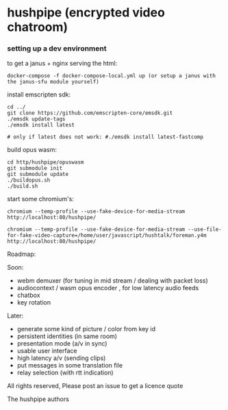 # hushpipe (encrypted video chatroom)

### setting up a dev environment
to get a janus + nginx serving the html:

````
docker-compose -f docker-compose-local.yml up (or setup a janus with the janus-sfu module yourself)
````

install emscripten sdk: 

````
cd ../
git clone https://github.com/emscripten-core/emsdk.git
./emsdk update-tags
./emsdk install latest

# only if latest does not work: #./emsdk install latest-fastcomp
````

build opus wasm: 
````
cd http/hushpipe/opuswasm
git submodule init
git submodule update
./buildopus.sh
./build.sh
````

start some chromium's:
````
chromium --temp-profile --use-fake-device-for-media-stream http://localhost:80/hushpipe/

chromium --temp-profile --use-fake-device-for-media-stream --use-file-for-fake-video-capture=/home/user/javascript/hushtalk/foreman.y4m http://localhost:80/hushpipe/
````



Roadmap:

Soon:
* webm demuxer (for tuning in mid stream / dealing with packet loss)
* audiocontext / wasm opus encoder , for low latency audio feeds
* chatbox
* key rotation

Later:
* generate some kind of picture / color from key id
* persistent identities (in same room)
* presentation mode (a/v in sync)
* usable user interface
* high latency a/v (sending clips)
* put messages in some translation file
* relay selection (with rtt indication)





All rights reserved, 
Please post an issue to get a licence quote

The hushpipe authors
